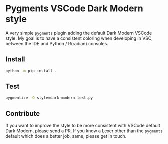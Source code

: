# Pygments VSCode Dark Modern style

A very simple `pygments` plugin adding the default Dark Modern VSCode style.
My goal is to have a consistent coloring when developing in VSC, between the IDE and Python / R(radian) consoles.

## Install

```bash
python -m pip install .
```

## Test

```bash
pygmentize -O style=dark-modern test.py
```

## Contribute

If you want to improve the style to be more consistent with VSCode default Dark Modern, please send a PR.
If you know a Lexer other than the `pygments` default which does a better job, same, please get in touch.
